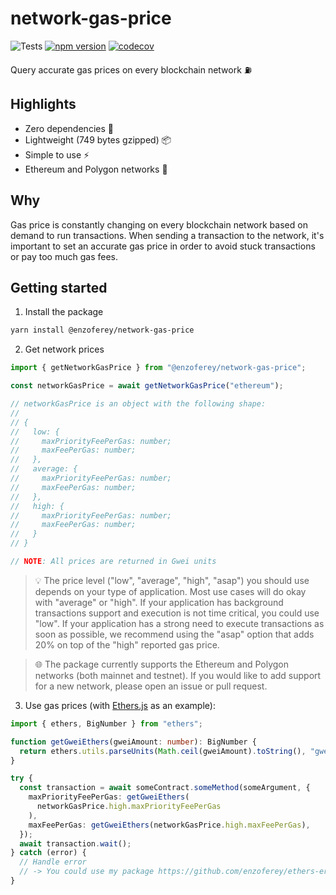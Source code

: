 # network-gas-price

![Tests](https://github.com/enzoferey/network-gas-price/actions/workflows/test.yml/badge.svg)
[![npm version](https://badge.fury.io/js/@enzoferey%2Fnetwork-gas-price.svg)](https://badge.fury.io/js/@enzoferey%2Fnetwork-gas-price)
[![codecov](https://codecov.io/gh/enzoferey/network-gas-price/branch/main/graph/badge.svg?token=EJR8EAA1U8)](https://codecov.io/gh/enzoferey/network-gas-price)

Query accurate gas prices on every blockchain network ⛽️

## Highlights

- Zero dependencies 🧹
- Lightweight (749 bytes gzipped) 📦
- Simple to use ⚡️
- Ethereum and Polygon networks 🚀

## Why

Gas price is constantly changing on every blockchain network based on demand to run transactions. When sending a transaction to the network, it's important to set an accurate gas price in order to avoid stuck transactions or pay too much gas fees.

## Getting started

1. Install the package

```sh
yarn install @enzoferey/network-gas-price
```

2. Get network prices

```ts
import { getNetworkGasPrice } from "@enzoferey/network-gas-price";

const networkGasPrice = await getNetworkGasPrice("ethereum");

// networkGasPrice is an object with the following shape:
//
// {
//   low: {
//     maxPriorityFeePerGas: number;
//     maxFeePerGas: number;
//   },
//   average: {
//     maxPriorityFeePerGas: number;
//     maxFeePerGas: number;
//   },
//   high: {
//     maxPriorityFeePerGas: number;
//     maxFeePerGas: number;
//   }
// }

// NOTE: All prices are returned in Gwei units
```

> 💡 The price level ("low", "average", "high", "asap") you should use depends on your type of application. Most use cases will do okay with "average" or "high". If your application has background transactions support and execution is not time critical, you could use "low". If your application has a strong need to execute transactions as soon as possible, we recommend using the
> "asap" option that adds 20% on top of the "high" reported gas price.

> 🌐 The package currently supports the Ethereum and Polygon networks (both mainnet and testnet). If you would like to add support for a new network, please open an issue or pull request.

3. Use gas prices (with [Ethers.js](https://github.com/ethers-io/ethers.js/) as an example):

```ts
import { ethers, BigNumber } from "ethers";

function getGweiEthers(gweiAmount: number): BigNumber {
  return ethers.utils.parseUnits(Math.ceil(gweiAmount).toString(), "gwei");
}

try {
  const transaction = await someContract.someMethod(someArgument, {
    maxPriorityFeePerGas: getGweiEthers(
      networkGasPrice.high.maxPriorityFeePerGas
    ),
    maxFeePerGas: getGweiEthers(networkGasPrice.high.maxFeePerGas),
  });
  await transaction.wait();
} catch (error) {
  // Handle error
  // -> You could use my package https://github.com/enzoferey/ethers-error-parser for that 😉
}
```
